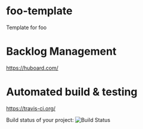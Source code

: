 foo-template
============

Template for foo


Backlog Management
============

https://huboard.com/


Automated build & testing
============

https://travis-ci.org/

Build status of your project: ![Build Status](https://travis-ci.org/benboeser/foo-template.png)
